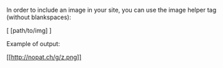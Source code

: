 In order to include an image in your site, you can use the image helper tag
(without blankspaces):

[ [path/to/img] ]



Example of output:

[[http://nopat.ch/g/z.png]]
